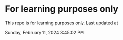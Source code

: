 # For learning purposes only
This repo is for learning purposes only.
Last updated at

Sunday, February 11, 2024 3:45:02 PM

